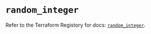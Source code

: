 # `random_integer`

Refer to the Terraform Registory for docs: [`random_integer`](https://www.terraform.io/docs/providers/random/r/integer).
